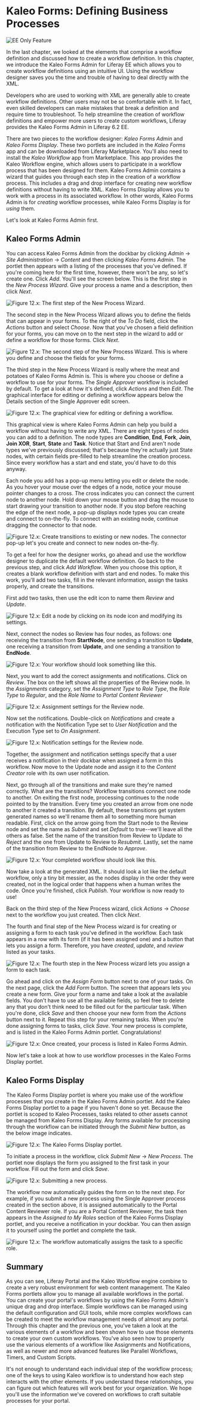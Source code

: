 
# Kaleo Forms: Defining Business Processes [](id=kaleo-forms-defining-business-processes-liferay-portal-6-2-user-guide-12-en)

![EE Only Feature](../../images/ee-feature-web.png)

In the last chapter, we looked at the elements that comprise a workflow
definition and discussed how to create a workflow definition. In this chapter,
we introduce the Kaleo Forms Admin for Liferay EE which allows you to create 
workflow definitions using an intuitive UI. Using the workflow designer saves 
you the time and trouble of having to deal directly with the XML.

Developers who are used to working with XML are generally able to create
workflow definitions. Other users may not be so comfortable with it. In fact,
even skilled developers can make mistakes that break a definition and require
time to troubleshoot. To help streamline the creation of workflow definitions
and empower more users to create custom workflows, Liferay provides the Kaleo
Forms Admin in Liferay 6.2 EE.

There are two pieces to the workflow designer: *Kaleo Forms Admin* and *Kaleo
Forms Display*. These two portlets are included in the *Kaleo Forms* app and can 
be downloaded from Liferay Marketplace. You'll also need to install the *Kaleo
Workflow* app from Marketplace. This app provides the Kaleo Workflow engine,
which allows users to participate in a workflow process that has been designed
for them. Kaleo Forms Admin contains a wizard that guides you through each step 
in the creation of a workflow process. This includes a drag and drop interface 
for creating new workflow definitions without having to write XML. Kaleo Forms 
Display allows you to work with a process in its associated workflow. In other 
words, Kaleo Forms Admin is for *creating* workflow processes, while Kaleo Forms 
Display is for *using* them.

Let's look at Kaleo Forms Admin first. 

## Kaleo Forms Admin [](id=kaleo-forms-liferay-portal-6-2-user-guide-12-en)

You can access Kaleo Forms Admin from the dockbar by clicking
*Admin* &rarr; *Site Administration* &rarr; *Content* and then clicking *Kaleo 
Forms Admin*. The portlet then appears with a listing of the processes that 
you've defined. If you're coming here for the first time, however, there won't 
be any, so let's create one. Click *Add*. You'll see the screen below. This is 
the first step in the *New Process Wizard*. Give your process a name and a 
description, then click *Next*.

![Figure 12.x: The first step of the New Process Wizard.](../../images/kaleo-forms-admin-wizard-1.png)

The second step in the New Process Wizard allows you to define the fields that 
can appear in your forms. To the right of the *To Do* field, click the *Actions* 
button and select *Choose*. Now that you've chosen a field definition for your 
forms, you can move on to the next step in the wizard to add or define a 
workflow for those forms. Click *Next*.

![Figure 12.x: The second step of the New Process Wizard. This is where you define and choose the fields for your forms.](../../images/kaleo-forms-admin-wizard-2.png)

The third step in the New Process Wizard is really where the meat and potatoes 
of Kaleo Forms Admin is. This is where you choose or define a workflow to use 
for your forms. The *Single Approver* workflow is included by default. To get a 
look at how it's defined, click *Actions* and then *Edit*. The graphical 
interface for editing or defining a workflow appears below the Details section 
of the Single Approver edit screen.

![Figure 12.x: The graphical view for editing or defining a workflow.](../../images/kaleo-forms-graphical-editor.png)

This graphical view is where Kaleo Forms Admin can help you build a workflow 
without having to write any XML. There are eight types of nodes you can add to a 
definition. The node types are **Condition**, **End**, **Fork**, **Join**, 
**Join XOR**, **Start**, **State** and **Task**. Notice that Start and End 
aren't node types we've previously discussed; that's because they're actually 
just State nodes, with certain fields pre-filled to help streamline the creation 
process. Since every workflow has a start and end state, you'd have to do this 
anyway. 

Each node you add has a pop-up menu letting you edit or delete the node. As
you hover your mouse over the edges of a node, notice your mouse pointer changes
to a cross. The cross indicates you can connect the current node to another
node. Hold down your mouse button and drag the mouse to start drawing your
transition to another node. If you stop before reaching the edge of the next
node, a pop-up displays node types you can create and connect to on-the-fly. To
connect with an existing node, continue dragging the connector to that node. 

![Figure 12.x: Create transitions to existing or new nodes. The connector pop-up let's you create and connect to new nodes on-the-fly.](../../images/kaleo-connector.png)

To get a feel for how the designer works, go ahead and use the workflow designer 
to duplicate the default workflow definition. Go back to the previous step, and 
click *Add Workflow*. When you choose this option, it creates a blank workflow 
definition with start and end nodes. To make this work, you'll add two tasks, 
fill in the relevant information, assign the tasks properly, and create the 
transitions.

First add two tasks, then use the edit icon to name them *Review* and *Update*. 

![Figure 12.x: Edit a node by clicking on its node icon and modifying its settings.](../../images/kaleo-rename-node.png)

Next, connect the nodes so Review has four nodes, as follows: one receiving the
transition from **StartNode**, one sending a transition to **Update**, one
receiving a transition from **Update**, and one sending a transition to
**EndNode**.

![Figure 12.x: Your workflow should look something like this.](../../images/kaleo-designer-basic-workflow.png)

Next, you want to add the correct assignments and notifications. Click on
*Review*. The box on the left shows all the properties of the Review node. In
the *Assignments* category, set the *Assignment Type* to *Role Type*, the 
*Role Type* to *Regular*, and the *Role Name* to *Portal Content Reviewer*

![Figure 12.x: Assignment settings for the Review node.](../../images/kaleo-forms-review-node-assignments.png)

Now set the notifications. Double-click on *Notifications* and create a 
notification with the Notification Type set to *User Notification* and the 
Execution Type set to *On Assignment*.

![Figure 12.x: Notification settings for the Review node.](../../images/kaleo-forms-review-node-notification.png)

Together, the assignment and notification settings specify that a user receives 
a notification in their dockbar when assigned a form in this workflow. Now move 
to the Update node and assign it to the *Content Creator* role with its own user 
notification.

Next, go through all of the transitions and make sure they're named correctly. 
What are the transitions? Workflow transitions connect one node to another. On 
exiting the first node, processing continues to the node pointed to by the 
transition. Every time you created an arrow from one node to another it created 
a transition. By default, these transitions get system generated names so we'll 
rename them all to something more human readable. First, click on the arrow 
going from the Start node to the Review node and set the name as *Submit* and 
set *Default* to true--we'll leave all the others as false. Set the name of the 
transition from Review to Update to *Reject* and the one from Update to Review 
to *Resubmit*. Lastly, set the name of the transition from Review to the EndNode 
to *Approve*.

![Figure 12.x: Your completed workflow should look like this.](../../images/kaleo-designer-basic-workflow-complete.png)

Now take a look at the generated XML. It should look a lot like the default 
workflow, only a tiny bit messier, as the nodes display in the order they were 
created, not in the logical order that happens when a human writes the code. 
Once you're finished, click *Publish*. Your workflow is now ready to use!

Back on the third step of the New Process wizard, click *Actions* &rarr; *Choose* 
next to the workflow you just created. Then click *Next*.

The fourth and final step of the New Process wizard is for creating or assigning 
a form to each task you've defined in the workflow. Each task appears in a row 
with its form (if it has been assigned one) and a button that lets you assign a 
form. Therefore, you have *created*, *update*, and *review* listed as your 
tasks.

![Figure 12.x: The fourth step in the New Process wizard lets you assign a form to each task.](../../images/kaleo-forms-admin-wizard-4.png)

Go ahead and click on the *Assign Form* button next to one of your tasks. On the 
next page, click the *Add Form* button. The screen that appears lets you create 
a new form. Give your form a name and take a look at the available fields. You 
don't have to use all the available fields, so feel free to delete any that you 
don't think need to be filled out for the particular task. When you're done, 
click *Save* and then choose your new form from the *Actions* button next to it. 
Repeat this step for your remaining tasks. When you're done assigning forms to 
tasks, click *Save*. Your new process is complete, and is listed in the Kaleo 
Forms Admin portlet. Congratulations! 

![Figure 12.x: Once created, your process is listed in Kaleo Forms Admin.](../../images/kaleo-forms-admin-process-complete.png)

Now let's take a look at how to use workflow processes in the Kaleo Forms 
Display portlet. 

## Kaleo Forms Display

The Kaleo Forms Display portlet is where you make use of the workflow processes 
that you create in the Kaleo Forms Admin portlet. Add the Kaleo Forms Display 
portlet to a page if you haven't done so yet. Because the portlet is scoped to 
Kaleo Processes, tasks related to other assets cannot be managed from Kaleo 
Forms Display. Any forms available for processing through the workflow can be 
initiated through the *Submit New* button, as the below image indicates. 

![Figure 12.x: The Kaleo Forms Display portlet.](../../images/kaleo-forms-display.png)

To initiate a process in the workflow, click *Submit New* &rarr; *New Process*. 
The portlet now displays the form you assigned to the first task in your 
workflow. Fill out the form and click *Save*. 

![Figure 12.x: Submitting a new process.](../../images/kaleo-forms-display-submit-new.png)

The workflow now automatically guides the form on to the next step. For example, 
if you submit a new process using the Single Approver process created in the 
section above, it is assigned automatically to the Portal Content Reviewer role. 
If you are a Portal Content Reviewer, the task then appears in the 
*Assigned to My Roles* section of the Kaleo Forms Display portlet, and you 
receive a notification in your dockbar. You can then assign it to yourself using 
the portlet and complete the task.

![Figure 12.x: The workflow automatically assigns the task to a specific role.](../../images/kaleo-forms-display-assigned-role.png)

## Summary [](id=summary-liferay-portal-6-2-user-guide-12-en)

As you can see, Liferay Portal and the Kaleo Workflow engine combine to create a
very robust environment for web content management. The Kaleo Forms portlets
allow you to manage all available workflows in the portal. You can create your
portal's workflows by using the Kaleo Forms Admin's unique drag and drop 
interface. Simple workflows can be managed using the default configuration and 
GUI tools, while more complex workflows can be created to meet the workflow 
management needs of almost any portal. Through this chapter and the previous 
one, you've taken a look at the various elements of a workflow and been shown 
how to use those elements to create your own custom workflows. You've also seen 
how to properly use the various elements of a workflow like Assignments and 
Notifications, as well as newer and more advanced features like Parallel 
Workflows, Timers, and Custom Scripts.

It's not enough to understand each individual step of the workflow process; one
of the keys to using Kaleo workflow is to understand how each step interacts
with the other elements. If you understand these relationships, you can figure
out which features will work best for your organization. We hope you'll use the
information we've covered on workflows to craft suitable processes for your
portal.
